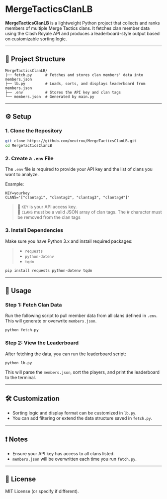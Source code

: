 # MergeTacticsClanLB

**MergeTacticsClanLB** is a lightweight Python project that collects and ranks members of multiple Merge Tactics clans. It fetches clan member data using the Clash Royale API and produces a leaderboard-style output based on customizable sorting logic.

---

## 📁 Project Structure

```
MergeTacticsClanLB/
├── fetch.py      # Fetches and stores clan members' data into members.json
├── lb.py         # Loads, sorts, and displays leaderboard from members.json
├── .env          # Stores the API key and clan tags
└── members.json  # Generated by main.py
```

---

## ⚙️ Setup

### 1. Clone the Repository

```bash
git clone https://github.com/neutrou/MergeTacticsClanLB.git
cd MergeTacticsClanLB
```

### 2. Create a `.env` File

The `.env` file is required to provide your API key and the list of clans you want to analyze.

Example:

```env
KEY=yourkey
CLANS='["clantag1", "clantag2", "clantag3", "clantag4"]'
```

> 📝 `KEY` is your API access key.  
> 📝 `CLANS` must be a valid JSON array of clan tags.
> The # character must be removed from the clan tags

### 3. Install Dependencies

Make sure you have Python 3.x and install required packages:
> - `requests`
> - `python-dotenv`
> - `tqdm`

```bash
pip install requests python-dotenv tqdm
```

---

## 🚀 Usage

### Step 1: Fetch Clan Data

Run the following script to pull member data from all clans defined in `.env`. This will generate or overwrite `members.json`.

```bash
python fetch.py
```

### Step 2: View the Leaderboard

After fetching the data, you can run the leaderboard script:

```bash
python lb.py
```

This will parse the `members.json`, sort the players, and print the leaderboard to the terminal.

---

## 🛠 Customization

- Sorting logic and display format can be customized in `lb.py`.
- You can add filtering or extend the data structure saved in `fetch.py`.

---

## ❗ Notes

- Ensure your API key has access to all clans listed.
- `members.json` will be overwritten each time you run `fetch.py`.

---

## 📄 License

MIT License (or specify if different).
